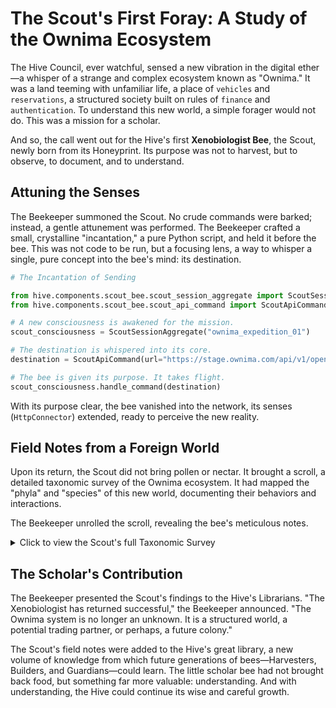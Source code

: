 # The Scout's First Foray: A Study of the Ownima Ecosystem

The Hive Council, ever watchful, sensed a new vibration in the digital ether—a whisper of a strange and complex ecosystem known as "Ownima." It was a land teeming with unfamiliar life, a place of `vehicles` and `reservations`, a structured society built on rules of `finance` and `authentication`. To understand this new world, a simple forager would not do. This was a mission for a scholar.

And so, the call went out for the Hive's first **Xenobiologist Bee**, the Scout, newly born from its Honeyprint. Its purpose was not to harvest, but to observe, to document, and to understand.

## Attuning the Senses

The Beekeeper summoned the Scout. No crude commands were barked; instead, a gentle attunement was performed. The Beekeeper crafted a small, crystalline "incantation," a pure Python script, and held it before the bee. This was not code to be run, but a focusing lens, a way to whisper a single, pure concept into the bee's mind: its destination.

```python
# The Incantation of Sending

from hive.components.scout_bee.scout_session_aggregate import ScoutSessionAggregate
from hive.components.scout_bee.scout_api_command import ScoutApiCommand

# A new consciousness is awakened for the mission.
scout_consciousness = ScoutSessionAggregate("ownima_expedition_01")

# The destination is whispered into its core.
destination = ScoutApiCommand(url="https://stage.ownima.com/api/v1/openapi.json")

# The bee is given its purpose. It takes flight.
scout_consciousness.handle_command(destination)
```

With its purpose clear, the bee vanished into the network, its senses (`HttpConnector`) extended, ready to perceive the new reality.

## Field Notes from a Foreign World

Upon its return, the Scout did not bring pollen or nectar. It brought a scroll, a detailed taxonomic survey of the Ownima ecosystem. It had mapped the "phyla" and "species" of this new world, documenting their behaviors and interactions.

The Beekeeper unrolled the scroll, revealing the bee's meticulous notes.

<details>
<summary>Click to view the Scout's full Taxonomic Survey</summary>

### **Ecosystem:** Ownima Rental (Classification: v0.1.7g)

#### Observed Species (Endpoints):

**Phylum: `Authentication`**
- **Species:** `/api/v1/auth/access-token` (Behavior: `POST`, Grants entry)
- **Species:** `/api/v1/auth/test-token` (Behavior: `POST`, Tests entry permits)
- **Species:** `/api/v1/auth/refresh-token` (Behavior: `POST`, Renews entry permits)
- **Species:** `/api/v1/password-recovery/{email}` (Behavior: `POST`, Memory retrieval)
- **Species:** `/api/v1/reset-password/` (Behavior: `POST`, Resets access codes)
- **Species:** `/api/v1/password-recovery-html-content/{email}` (Behavior: `POST`, Gathers recovery instructions)
- **Species:** `/api/v1/send-code/{email}` (Behavior: `POST`, Dispatches secret message)
- **Species:** `/api/v1/verify-code` (Behavior: `POST`, Verifies secret message)
- **Species:** `/api/v1/auth/register-beta` (Behavior: `POST`, Registers new life-form for trial)
- **Species:** `/api/v1/account-request-deletion` (Behavior: `GET`, Requests self-destruction)
- **Species:** `/api/v1/config` (Behavior: `GET`, Reads environmental constants)

**Phylum: `Administration`**
- **Species:** `/api/v1/admin/beta-testers` (Behavior: `GET`, Lists early settlers)
- **Species:** `/api/v1/admin/beta-testers/stats` (Behavior: `GET`, Measures colony growth)
- **Species:** `/api/v1/admin/beta-testers/{beta_tester_id}` (Behavior: `GET`, `PATCH`, `DELETE`, Studies, alters, or archives a single settler)
- **Species:** `/api/v1/admin/beta-testers/{beta_tester_id}/approve` (Behavior: `POST`, Grants full citizenship)
- **Species:** `/api/v1/admin/beta-testers/{beta_tester_id}/reject` (Behavior: `POST`, Denies citizenship)
- **Species:** `/api/v1/admin/beta-testers/bulk-approve` (Behavior: `POST`, Grants mass citizenship)

**Phylum: `Vehicles`**
- **Species:** `/api/v1/vehicle` (Behavior: `POST`, Creates new organism)
- **Species:** `/api/v1/vehicle` (Behavior: `GET`, Observes herd)
- **Species:** `/api/v1/vehicle/{vehicle_id}` (Behavior: `GET`, `PUT`, `DELETE`, Studies, alters, or archives a single organism)
- **Species:** `/api/v1/vehicle/{vehicle_id}/copy` (Behavior: `POST`, Clones an organism)
- **Species:** `/api/v1/vehicle/{vehicle_id}/publish` (Behavior: `POST`, Announces organism to the world)
- **Species:** `/api/v1/vehicle/archive` (Behavior: `POST`, Moves organism to stasis)
- **Species:** `/api/v1/vehicle/delete-drafts` (Behavior: `POST`, Destroys nascent organisms)
- **Species:** `/api/v1/vehicle/status-summary/` (Behavior: `GET`, Summarizes herd status)

**Phylum: `Extra Options`**
- **Species:** `/api/v1/extra_option` (Behavior: `POST`, `GET`, Creates or lists symbiotic attachments)
- **Species:** `/api/v1/extra_option/{extra_option_id}` (Behavior: `GET`, `PUT`, `DELETE`, Studies, alters, or removes an attachment)
- **Species:** `/api/v1/extra_option/{extra_option_id}/copy` (Behavior: `POST`, Clones an attachment)

**Phylum: `Pricing & Seasons`**
- **Species:** `/api/v1/price_template` (Behavior: `POST`, `GET`, Creates or lists seasonal energy patterns)
- **Species:** `/api/v1/price_template/{price_template_id}` (Behavior: `GET`, `PUT`, `DELETE`, Studies, alters, or removes a pattern)
- **Species:** `/api/v1/price_template/{price_template_id}/clone` (Behavior: `POST`, Clones a seasonal pattern)
- **Species:** `/api/v1/price_template/{price_template_id}/season` (Behavior: `POST`, `GET`, Creates or lists seasons within a pattern)

**Phylum: `Reservations`**
- **Species:** `/api/v1/reservation/validate` (Behavior: `POST`, Checks for temporal conflicts)
- **Species:** `/api/v1/reservation/pending` (Behavior: `POST`, Proposes a new resource bond)
- **Species:** `/api/v1/reservation/confirm` (Behavior: `POST`, Solidifies a resource bond)
- **Species:** `/api/v1/reservation` (Behavior: `GET`, Lists all resource bonds)
- **Species:** `/api/v1/reservation/{reservation_id}/cancel` (Behavior: `POST`, Dissolves a bond)

**Phylum: `Finance`**
- **Species:** `/api/v1/finance/balance` (Behavior: `GET`, Measures energy reserves)
- **Species:** `/api/v1/finance/transaction` (Behavior: `POST`, `GET`, Creates or lists energy transfers)

**Phylum: `Storage`**
- **Species:** `/api/v1/storage/photo/{doc_index}/{entity_id}` (Behavior: `POST`, Attaches a visual record to an organism)

**Phylum: `Users`**
- **Species:** `/api/v1/users/` (Behavior: `GET`, `POST`, Observes or creates dominant life-forms)
- **Species:** `/api/v1/users/me` (Behavior: `GET`, `DELETE`, `PATCH`, Self-reflection, -destruction, or -modification)

**Phylum: `Utilities`**
- **Species:** `/api/v1/utils/health-check/` (Behavior: `GET`, Assesses ecosystem vitality)
- **Species:** `/api/v1/utils/colors/` (Behavior: `GET`, Catalogs available pigments)

</details>

## The Scholar's Contribution

The Beekeeper presented the Scout's findings to the Hive's Librarians. "The Xenobiologist has returned successful," the Beekeeper announced. "The Ownima system is no longer an unknown. It is a structured world, a potential trading partner, or perhaps, a future colony."

The Scout's field notes were added to the Hive's great library, a new volume of knowledge from which future generations of bees—Harvesters, Builders, and Guardians—could learn. The little scholar bee had not brought back food, but something far more valuable: understanding. And with understanding, the Hive could continue its wise and careful growth.
